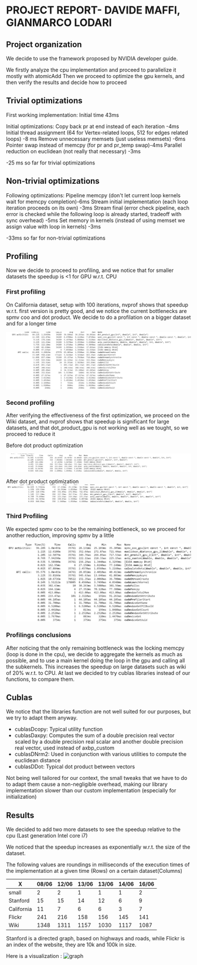# PROJECT REPORT- DAVIDE MAFFI, GIANMARCO LODARI

## Project organization
We decide to use the framework proposed by NVIDIA developer guide.

We firstly  analyze the cpu implementation and proceed to parallelize it mostly with atomicAdd
Then we proceed to optimize the gpu kernels, and then verify the results and decide how to proceed 

## Trivial optimizations
First working implementation: Initial time 43ms

Initial optimizations:
Copy back pr at end instead of each iteration -4ms  
Initial thread assignment (64 for Vertex-related loops, 512 for edges related loops) -8 ms
Remove unnecessary memsets (just useless memsets) -6ms
Pointer swap instead of memcpy (for pr and pr_temp swap)-4ms
Parallel reduction on euclidean (not really that necessary) -3ms

-25 ms so far for trivial optimizations

## Non-trivial optimizations

Following optimizations:
Pipeline memcpy (don't let current loop kernels wait for memcpy completion)-6ms
Stream initial implementation (each loop iteration proceeds on its own) -3ms
Stream final (error check pipeline, each error is checked while the following loop is already started, tradeoff with sync overhead) -5ms
Set memory in kernels (instead of using memset we assign value with loop in kernels) -3ms

-33ms so far for non-trivial optimizations


## Profiling
Now we decide to proceed to profiling, and we notice that for smaller datasets the speedup is <1 for GPU w.r.t. CPU

### First profiling 
On California dataset, setup with 100 iterations, nvprof shows that speedup w.r.t. first version is pretty good, and we notice the current bottlenecks are spmv coo and dot product. We decide to do a profilation on a bigger dataset and for a longer time

![cali1k](data/cali1k.jpg)

### Second profiling
After verifying the effectiveness of the first optimization, we proceed on the Wiki dataset, and nvprof shows that speedup is significant for large datasets, and that dot_product_gpu is not working well as we tought, so we proceed to reduce it

Before dot product optimization

![wiki-before-dot](data/wiki-before-dot.jpg)


After dot product optimization
![wiki-after-dot](data/wiki-after-dot.jpg)





### Third Profiling
We expected spmv coo to be the remaining bottleneck, so we proceed for another reduction, improving spmv by a little

![wiki-1k](data/wiki-1k.jpg)
### Profilings conclusions
After noticing that the only remaining bottleneck was the locking memcpy (loop is done in the cpu), we decide to aggregate the kernels as much as possible, and to use a main kernel doing the loop in the gpu and calling all the subkernels. This increases the speedup on large datasets such as wiki of 20% w.r.t. to CPU. At last we decided to try cublas libraries instead of our functions, to compare them.


## Cublas

We notice that the libraries function are not well suited for our purposes, but we try to adapt them anyway. 

* cublasDcopy: Typical utility function
* cublasDaxpy: Computes the sum of a double precision real vector scaled by a double precision real scalar and another double precision real vector, used instead of axbp_custom
* cublasDNrm2: Used in conjunction with various utilities to compute the euclidean distance
* cublasDDot: Typical dot product between vectors

Not being well tailored for our context, the small tweaks that we have to do to adapt them cause a non-negligible overhead, making our library implementation slower than our custom implementation (especially for initialization)

## Results

We decided to add two more datasets to see the speedup relative to the cpu  (Last generation Intel core i7)

We noticed that the speedup increases as exponentially w.r.t. the size of the dataset.

The following values are roundings in milliseconds of the execution times of the implementation at a given time (Rows) on a certain dataset(Columns)

| X          | 08/06 | 12/06 | 13/06 | 13/06 | 14/06 | 16/06 |
|------------|-------|-------|-------|-------|-------|-------|
| small      | 2     | 2     | 1     | 1     | 1     | 2     |
| Stanford   | 15    | 15    | 14    | 12    | 6     | 9     |
| California | 11    | 7     | 6     | 6     | 3     | 7     |
| Flickr     | 241   | 216   | 158   | 156   | 145   | 141   |
| Wiki       | 1348  | 1311  | 1157  | 1030  | 1117  | 1087  |

Stanford is a directed graph, based on highways and roads, while Flickr is an index of the website, they are 10k and 100k in size.

Here is a visualization :
![graph](graph.png)
